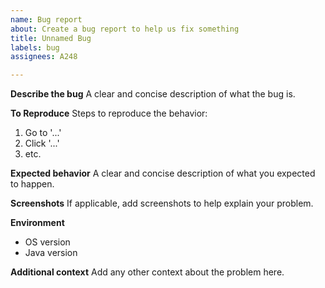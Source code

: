 ```yaml
---
name: Bug report
about: Create a bug report to help us fix something
title: Unnamed Bug
labels: bug
assignees: A248

---
```


**Describe the bug**
A clear and concise description of what the bug is.

**To Reproduce**
Steps to reproduce the behavior:
1. Go to '...'
2. Click '...'
3. etc.

**Expected behavior**
A clear and concise description of what you expected to happen.

**Screenshots**
If applicable, add screenshots to help explain your problem.

**Environment**
- OS version
- Java version

**Additional context**
Add any other context about the problem here.
